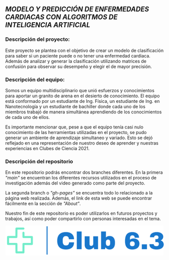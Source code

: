 ## **_MODELO Y PREDICCIÓN DE ENFERMEDADES CARDIACAS CON ALGORITMOS DE INTELIGENCIA ARTIFICIAL_**

### Descripción del proyecto:

Este proyecto se plantea con el objetivo de crear un modelo de clasificación para saber si un paciente puede o no tener una enfermedad cardiaca. Además de analizar y generar la clasificación utilizando matrices de confusión para observar su desempeño y elegir el de mayor precisión.

### Descripción del equipo:
Somos un equipo multidisciplinario que unió esfuerzos y conocimientos para aportar un granito de arena en el desierto de conocimiento. El equipo está conformado por un estudiante de Ing. Física, un estudiante de Ing. en Nanotecnología y un estudiante de bachiller donde cada uno de los miembros trabajó de manera simultánea aprendiendo de los conocimientos de cada uno de ellos.

Es importante mencionar que, pese a que el equipo tenía casi nulo conocimiento de las herramientas utilizadas en el proyecto, se pudo generar un ambiente de aprendizaje simultaneo y variado. Esto se dejó reflejado en una representación de nuestro deseo de aprender y nuestras experiencias en Clubes de Ciencia 2021.


### Descripción del repositorio

En este repositorio podrás encontrar dos branches diferentes. En la primera _"main"_ se encuentran los diferentes recursos utilizados en el proceso de investigación además del video generado como parte del proyecto.

La segunda branch o _"gh-pages"_ se encuentra todo lo relacionado a la página web realizada. Además, el link de esta web se puede encontrar fácilmente en la sección de _"About"_.

Nuestro fin de este repositorio es poder utilizarlos en futuros proyectos y trabajos, así como poder compartirlo con personas interesadas en el tema.


<div align="center"><img src="assets/img/logo_large.png"></div>

